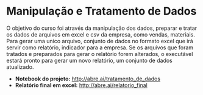 # Manipulação e Tratamento de Dados 
 
O objetivo do curso foi através da manipulação dos dados, preparar e tratar os dados de arquivos em excel e csv da empresa, como vendas, materiais. Para gerar uma unico arquivo, conjunto de dados no formato excel que irá servir como relatório, indicador para a empresa. Se os arquivos que foram tratados e preparados para gerar o relatório forem alterados, o executável estará pronto para gerar um novo relatório, um conjunto de dados atualizado.

* **Notebook do projeto:** http://abre.ai/tratamento_de_dados
* **Relatório final em excel:** http://abre.ai/relatorio_final
